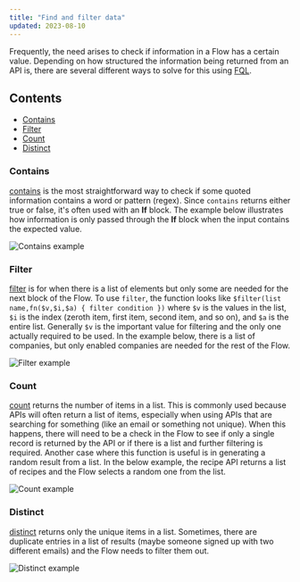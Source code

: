 ```yaml
---
title: "Find and filter data"
updated: 2023-08-10
---
```


Frequently, the need arises to check if information in a Flow has a certain value. Depending on how structured the information being returned from an API is, there are several different ways to solve for this using [FQL](../../flows-query-language/introduction-to-fql/).

## Contents

* [Contains](#contains)
* [Filter](#filter)
* [Count](#count)
* [Distinct](#distinct)

### Contains

[contains](../../flows-query-language/function-reference/#contains) is the most straightforward way to check if some quoted information contains a word or pattern (regex). Since `contains` returns either true or false, it's often used with an **If** block. The example below illustrates how information is only passed through the **If** block when the input contains the expected value.

<img src="https://assets.postman.com/postman-labs-docs/concepts/contains-example.png" alt="Contains example" fetchpriority="low" loading="lazy" />

### Filter

[filter](../../flows-query-language/function-reference/#filter) is for when there is a list of elements but only some are needed for the next block of the Flow. To use `filter`, the function looks like `$filter(list name,fn($v,$i,$a) { filter condition })` where `$v` is the values in the list, `$i` is the index (zeroth item, first item, second item, and so on), and `$a` is the entire list. Generally `$v` is the important value for filtering and the only one actually required to be used. In the example below, there is a list of companies, but only enabled companies are needed for the rest of the Flow.

<img src="https://assets.postman.com/postman-labs-docs/concepts/filter-example.png" alt="Filter example" fetchpriority="low" loading="lazy" />

### Count

[count](../../flows-query-language/function-reference/#count) returns the number of items in a list. This is commonly used because APIs will often return a list of items, especially when using APIs that are searching for something (like an email or something not unique). When this happens, there will need to be a check in the Flow to see if only a single record is returned by the API or if there is a list and further filtering is required. Another case where this function is useful is in generating a random result from a list. In the below example, the recipe API returns a list of recipes and the Flow selects a random one from the list.

<img src="https://assets.postman.com/postman-labs-docs/concepts/count-example.png" alt="Count example" fetchpriority="low" loading="lazy" />

### Distinct

[distinct](../../flows-query-language/function-reference/#distinct) returns only the unique items in a list. Sometimes, there are duplicate entries in a list of results (maybe someone signed up with two different emails) and the Flow needs to filter them out.

<img src="https://assets.postman.com/postman-labs-docs/concepts/distinct-example.png" alt="Distinct example" fetchpriority="low" loading="lazy" />
